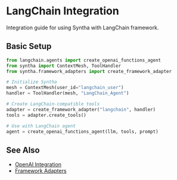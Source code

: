 # LangChain Integration

Integration guide for using Syntha with LangChain framework.

## Basic Setup

```python
from langchain.agents import create_openai_functions_agent
from syntha import ContextMesh, ToolHandler
from syntha.framework_adapters import create_framework_adapter

# Initialize Syntha
mesh = ContextMesh(user_id="langchain_user")
handler = ToolHandler(mesh, "LangChain_Agent")

# Create LangChain-compatible tools
adapter = create_framework_adapter("langchain", handler)
tools = adapter.create_tools()

# Use with LangChain agent
agent = create_openai_functions_agent(llm, tools, prompt)
```

## See Also

- [OpenAI Integration](openai.md)
- [Framework Adapters](../../user-guide/concepts/adapters.md)
